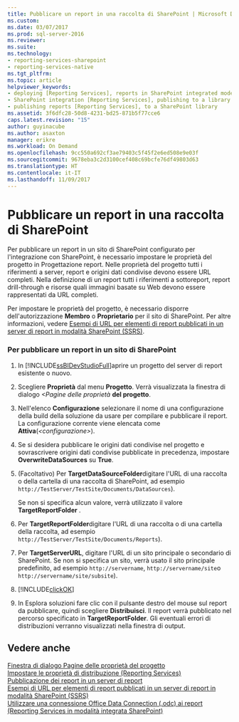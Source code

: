 ```yaml
---
title: Pubblicare un report in una raccolta di SharePoint | Microsoft Docs
ms.custom: 
ms.date: 03/07/2017
ms.prod: sql-server-2016
ms.reviewer: 
ms.suite: 
ms.technology:
- reporting-services-sharepoint
- reporting-services-native
ms.tgt_pltfrm: 
ms.topic: article
helpviewer_keywords:
- deploying [Reporting Services], reports in SharePoint integrated mode
- SharePoint integration [Reporting Services], publishing to a library
- publishing reports [Reporting Services], to a SharePoint library
ms.assetid: 3f6dfc28-50d8-4231-bd25-871b5f77cce6
caps.latest.revision: "15"
author: guyinacube
ms.author: asaxton
manager: erikre
ms.workload: On Demand
ms.openlocfilehash: 9cc550a692cf3ae79403c5f45f2e6ed508e9e03f
ms.sourcegitcommit: 9678eba3c2d3100cef408c69bcfe76df49803d63
ms.translationtype: HT
ms.contentlocale: it-IT
ms.lasthandoff: 11/09/2017
---
```

# <a name="publish-a-report-to-a-sharepoint-library"></a>Pubblicare un report in una raccolta di SharePoint
  Per pubblicare un report in un sito di SharePoint configurato per l'integrazione con SharePoint, è necessario impostare le proprietà del progetto in Progettazione report. Nelle proprietà del progetto tutti i riferimenti a server, report e origini dati condivise devono essere URL completi. Nella definizione di un report tutti i riferimenti a sottoreport, report drill-through e risorse quali immagini basate su Web devono essere rappresentati da URL completi.  
  
 Per impostare le proprietà del progetto, è necessario disporre dell'autorizzazione **Membro** o **Proprietario** per il sito di SharePoint. Per altre informazioni, vedere [Esempi di URL per elementi di report pubblicati in un server di report in modalità SharePoint &#40;SSRS&#41;](../../reporting-services/tools/url-examples-for-items-on-a-report-server-sharepoint-mode.md).  
  
### <a name="to-publish-a-report-to-a-sharepoint-site"></a>Per pubblicare un report in un sito di SharePoint  
  
1.  In [!INCLUDE[ssBIDevStudioFull](../../includes/ssbidevstudiofull-md.md)]aprire un progetto del server di report esistente o nuovo.  
  
2.  Scegliere **Proprietà** dal menu **Progetto**. Verrà visualizzata la finestra di dialogo *\<Pagine delle proprietà* **del progetto**.  
  
3.  Nell'elenco **Configurazione** selezionare il nome di una configurazione della build della soluzione da usare per compilare e pubblicare il report. La configurazione corrente viene elencata come **Attiva**(*\<configurazione>*).  
  
4.  Se si desidera pubblicare le origini dati condivise nel progetto e sovrascrivere origini dati condivise pubblicate in precedenza, impostare **OverwriteDataSources** su **True**.  
  
5.  (Facoltativo) Per **TargetDataSourceFolder**digitare l'URL di una raccolta o della cartella di una raccolta di SharePoint, ad esempio `http://TestServer/TestSite/Documents/DataSources`).  
  
     Se non si specifica alcun valore, verrà utilizzato il valore **TargetReportFolder** .  
  
6.  Per **TargetReportFolder**digitare l'URL di una raccolta o di una cartella della raccolta, ad esempio `http://TestServer/TestSite/Documents/Reports`).  
  
7.  Per **TargetServerURL**, digitare l'URL di un sito principale o secondario di SharePoint. Se non si specifica un sito, verrà usato il sito principale predefinito, ad esempio `http://servername`, `http://servername/site`o `http://servername/site/subsite`).  
  
8.  [!INCLUDE[clickOK](../../includes/clickok-md.md)]  
  
9. In Esplora soluzioni fare clic con il pulsante destro del mouse sul report da pubblicare, quindi scegliere **Distribuisci**. Il report verrà pubblicato nel percorso specificato in **TargetReportFolder**. Gli eventuali errori di distribuzioni verranno visualizzati nella finestra di output.  
  
## <a name="see-also"></a>Vedere anche  
 [Finestra di dialogo Pagine delle proprietà del progetto](../../reporting-services/tools/project-property-pages-dialog-box.md)   
 [Impostare le proprietà di distribuzione &#40;Reporting Services&#41;](../../reporting-services/tools/set-deployment-properties-reporting-services.md)   
 [Pubblicazione dei report in un server di report](../../reporting-services/reports/publishing-reports-to-a-report-server.md)   
 [Esempi di URL per elementi di report pubblicati in un server di report in modalità SharePoint &#40;SSRS&#41;](../../reporting-services/tools/url-examples-for-items-on-a-report-server-sharepoint-mode.md)   
 [Utilizzare una connessione Office Data Connection &#40;.odc&#41; ai report &#40;Reporting Services in modalità integrata SharePoint&#41;](../../reporting-services/report-data/use-an-office-data-connection-odc-with-reports.md)  
  
  
